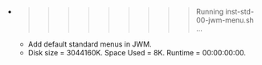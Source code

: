 * >>>>>>>>> Running inst-std-00-jwm-menu.sh ...
  * Add default standard menus in JWM.
  * Disk size = 3044160K. Space Used = 8K. Runtime = 00:00:00:00.
